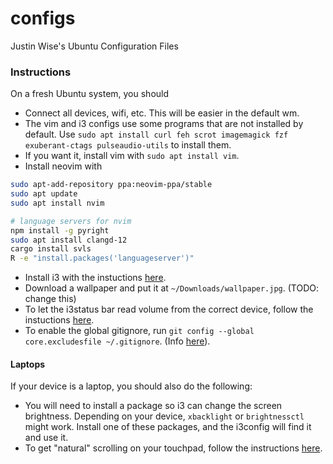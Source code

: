 # configs
Justin Wise's Ubuntu Configuration Files

### Instructions
On a fresh Ubuntu system, you should
* Connect all devices, wifi, etc. This will be easier in the default wm.
* The vim and i3 configs use some programs that are not installed by default. Use `sudo apt install curl feh scrot imagemagick fzf exuberant-ctags pulseaudio-utils` to install them.
* If you want it, install vim with `sudo apt install vim`.
* Install neovim with
```bash
sudo apt-add-repository ppa:neovim-ppa/stable
sudo apt update
sudo apt install nvim

# language servers for nvim
npm install -g pyright
sudo apt install clangd-12
cargo install svls
R -e "install.packages('languageserver')"
```
* Install i3 with the instuctions [here](https://kifarunix.com/install-and-setup-i3-windows-manager-on-ubuntu-20-04/).
* Download a wallpaper and put it at `~/Downloads/wallpaper.jpg`. (TODO: change this)
* To let the i3status bar read volume from the correct device, follow the instuctions [here](https://i3wm.org/docs/i3status.html#_volume).
* To enable the global gitignore, run `git config --global core.excludesfile ~/.gitignore`. (Info [here](https://stackoverflow.com/questions/4824188/git-ignore-vim-temporary-files)).

#### Laptops
If your device is a laptop, you should also do the following:
* You will need to install a package so i3 can change the screen brightness. Depending on your device, `xbacklight` or `brightnessctl` might work. Install one of these packages, and the i3config will find it and use it.
* To get "natural" scrolling on your touchpad, follow the instructions [here](https://askubuntu.com/questions/1122513/how-to-add-natural-inverted-mouse-scrolling-in-i3-window-manager).
